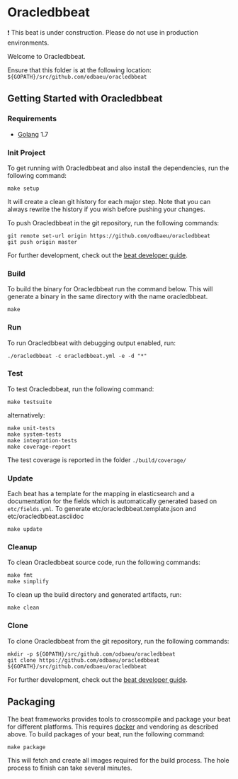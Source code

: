 # Oracledbbeat

:exclamation: This beat is under construction. Please do not use in production environments.

Welcome to Oracledbbeat.

Ensure that this folder is at the following location:
`${GOPATH}/src/github.com/odbaeu/oracledbbeat`

## Getting Started with Oracledbbeat

### Requirements

* [Golang](https://golang.org/dl/) 1.7

### Init Project
To get running with Oracledbbeat and also install the
dependencies, run the following command:

```
make setup
```

It will create a clean git history for each major step. Note that you can always rewrite the history if you wish before pushing your changes.

To push Oracledbbeat in the git repository, run the following commands:

```
git remote set-url origin https://github.com/odbaeu/oracledbbeat
git push origin master
```

For further development, check out the [beat developer guide](https://www.elastic.co/guide/en/beats/libbeat/current/new-beat.html).

### Build

To build the binary for Oracledbbeat run the command below. This will generate a binary
in the same directory with the name oracledbbeat.

```
make
```


### Run

To run Oracledbbeat with debugging output enabled, run:

```
./oracledbbeat -c oracledbbeat.yml -e -d "*"
```


### Test

To test Oracledbbeat, run the following command:

```
make testsuite
```

alternatively:
```
make unit-tests
make system-tests
make integration-tests
make coverage-report
```

The test coverage is reported in the folder `./build/coverage/`

### Update

Each beat has a template for the mapping in elasticsearch and a documentation for the fields
which is automatically generated based on `etc/fields.yml`.
To generate etc/oracledbbeat.template.json and etc/oracledbbeat.asciidoc

```
make update
```


### Cleanup

To clean  Oracledbbeat source code, run the following commands:

```
make fmt
make simplify
```

To clean up the build directory and generated artifacts, run:

```
make clean
```


### Clone

To clone Oracledbbeat from the git repository, run the following commands:

```
mkdir -p ${GOPATH}/src/github.com/odbaeu/oracledbbeat
git clone https://github.com/odbaeu/oracledbbeat ${GOPATH}/src/github.com/odbaeu/oracledbbeat
```


For further development, check out the [beat developer guide](https://www.elastic.co/guide/en/beats/libbeat/current/new-beat.html).


## Packaging

The beat frameworks provides tools to crosscompile and package your beat for different platforms. This requires [docker](https://www.docker.com/) and vendoring as described above. To build packages of your beat, run the following command:

```
make package
```

This will fetch and create all images required for the build process. The hole process to finish can take several minutes.
